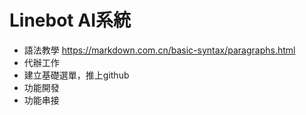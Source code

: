 # Linebot AI系統
- 語法教學
https://markdown.com.cn/basic-syntax/paragraphs.html
- 代辦工作
- 建立基礎選單，推上github
- 功能開發
- 功能串接
